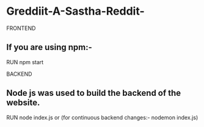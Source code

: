 # Greddiit-A-Sastha-Reddit-

FRONTEND

## If you are using npm:-

RUN
npm start 

BACKEND

## Node js was used to build the backend of the website.

RUN
node index.js
or (for continuous backend changes:-
nodemon index.js)

